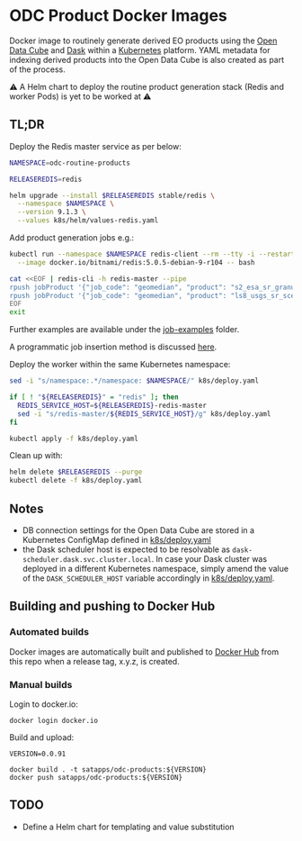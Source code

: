 # ODC Product Docker Images

Docker image to routinely generate derived EO products using the [Open Data Cube](https://www.opendatacube.org/) and [Dask](https://dask.org/) within a [Kubernetes](https://kubernetes.io/) platform. YAML metadata for indexing derived products into the Open Data Cube is also created as part of the process.

:warning: A Helm chart to deploy the routine product generation stack (Redis and worker Pods) is yet to be worked at :warning:

## TL;DR

Deploy the Redis master service as per below:

```bash
NAMESPACE=odc-routine-products

RELEASEREDIS=redis

helm upgrade --install $RELEASEREDIS stable/redis \
  --namespace $NAMESPACE \
  --version 9.1.3 \
  --values k8s/helm/values-redis.yaml
```

Add product generation jobs e.g.:

```bash
kubectl run --namespace $NAMESPACE redis-client --rm --tty -i --restart='Never' \
  --image docker.io/bitnami/redis:5.0.5-debian-9-r104 -- bash

cat <<EOF | redis-cli -h redis-master --pipe
rpush jobProduct '{"job_code": "geomedian", "product": "s2_esa_sr_granule", "query_x_from": "2199700.0", "query_y_from": "3549700.0", "query_x_to": "2225300.0", "query_y_to": "3575300.0", "query_crs": "EPSG:3460", "time_from": "2019-01-01", "time_to": "2019-12-31", "output_crs": "EPSG:3460", "prefix": "common_sensing/fiji/sentinel_2_geomedian/2019"}'
rpush jobProduct '{"job_code": "geomedian", "product": "ls8_usgs_sr_scene", "query_x_from": "2099700.0", "query_y_from": "-2400300.0", "query_x_to": "2200300.0", "query_y_to": "-2299700.0", "query_crs": "EPSG:3832", "time_from": "2019-01-01", "time_to": "2019-12-31", "output_crs": "EPSG:3832", "prefix": "common_sensing/vanuatu/landsat_8_geomedian/2019"}'
EOF
exit
```

Further examples are available under the [job-examples](job-examples) folder.

A programmatic job insertion method is discussed [here](https://github.com/SatelliteApplicationsCatapult/ard-docker-images/tree/master/job-insert#using-kubernetes). 

Deploy the worker within the same Kubernetes namespace:

```bash
sed -i "s/namespace:.*/namespace: $NAMESPACE/" k8s/deploy.yaml

if [ ! "${RELEASEREDIS}" = "redis" ]; then
  REDIS_SERVICE_HOST=${RELEASEREDIS}-redis-master
  sed -i "s/redis-master/${REDIS_SERVICE_HOST}/g" k8s/deploy.yaml
fi

kubectl apply -f k8s/deploy.yaml
```

Clean up with:

```bash
helm delete $RELEASEREDIS --purge
kubectl delete -f k8s/deploy.yaml
```

## Notes
- DB connection settings for the Open Data Cube are stored in a Kubernetes ConfigMap defined in [k8s/deploy.yaml](k8s/deploy.yaml)
- the Dask scheduler host is expected to be resolvable as `dask-scheduler.dask.svc.cluster.local`. In case your Dask cluster was deployed in a different Kubernetes namespace, simply amend the value of the `DASK_SCHEDULER_HOST` variable accordingly in [k8s/deploy.yaml](k8s/deploy.yaml).

## Building and pushing to Docker Hub

### Automated builds

Docker images are automatically built and published to [Docker Hub](https://hub.docker.com/u/satapps) from this repo when a release tag, x.y.z, is created.

### Manual builds

Login to docker.io:

```
docker login docker.io
```

Build and upload:

```
VERSION=0.0.91

docker build . -t satapps/odc-products:${VERSION}
docker push satapps/odc-products:${VERSION}
```

## TODO
- Define a Helm chart for templating and value substitution
